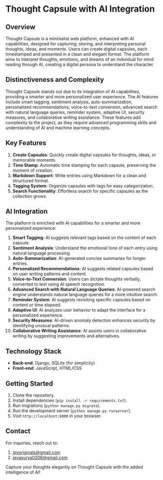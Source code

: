 # Thought Capsule with AI Integration

## Overview

Thought Capsule is a minimalist web platform, enhanced with AI capabilities, designed for capturing, storing, and interpreting personal thoughts, ideas, and moments. Users can create digital capsules, each timestamped and presented in a clean and elegant format. The platform aims to interpret thoughts, emotions, and dreams of an individual for mind reading through AI, creating a digital persona to understand the character.

## Distinctiveness and Complexity

Thought Capsule stands out due to its integration of AI capabilities, providing a smarter and more personalized user experience. The AI features include smart tagging, sentiment analysis, auto-summarization, personalized recommendations, voice-to-text conversion, advanced search with natural language queries, reminder system, adaptive UI, security measures, and collaborative writing assistance. These features add complexity to the project, as they require advanced programming skills and understanding of AI and machine learning concepts.

## Key Features

1. **Create Capsules**: Quickly create digital capsules for thoughts, ideas, or memorable moments.
2. **Time Stamp**: Automatic time stamping for each capsule, preserving the moment of creation.
3. **Markdown Support**: Write entries using Markdown for a clean and structured format.
4. **Tagging System**: Organize capsules with tags for easy categorization.
5. **Search Functionality**: Effortless search for specific capsules as the collection grows.

## AI Integration

The platform is enriched with AI capabilities for a smarter and more personalized experience:

1. **Smart Tagging**: AI suggests relevant tags based on the content of each capsule.
2. **Sentiment Analysis**: Understand the emotional tone of each entry using natural language processing.
3. **Auto-Summarization**: AI-generated concise summaries for longer entries.
4. **Personalized Recommendations**: AI suggests related capsules based on user writing patterns and content.
5. **Voice-to-Text Conversion**: Users can dictate thoughts verbally, converted to text using AI speech recognition.
6. **Advanced Search with Natural Language Queries**: AI-powered search engine understands natural language queries for a more intuitive search.
7. **Reminder System**: AI suggests revisiting specific capsules based on content or time elapsed.
8. **Adaptive UI**: AI analyzes user behavior to adapt the interface for a personalized experience.
9. **Security Measures**: AI-driven anomaly detection enhances security by identifying unusual patterns.
10. **Collaborative Writing Assistance**: AI assists users in collaborative writing by suggesting improvements and alternatives.

## Technology Stack

- **Back-end**: Django, SQLite (for simplicity)
- **Front-end**: JavaScript, HTML/CSS

## Getting Started

1. Clone the repository.
2. Install dependencies (`pip install -r requirements.txt`).
3. Run migrations (`python manage.py migrate`).
4. Run the development server (`python manage.py runserver`).
5. Visit `http://localhost:8000` in your browser.

## Contact

For inquiries, reach out to:

1. jpvoriginals@gmail.com
2. jeyasurya0206@gmail.com

Capture your thoughts elegantly on Thought Capsule with the added intelligence of AI!